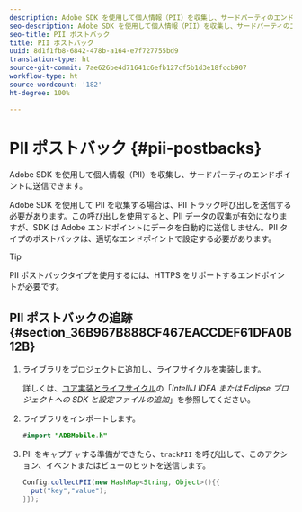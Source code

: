 ```yaml
---
description: Adobe SDK を使用して個人情報（PII）を収集し、サードパーティのエンドポイントに送信できます。
seo-description: Adobe SDK を使用して個人情報（PII）を収集し、サードパーティのエンドポイントに送信できます。
seo-title: PII ポストバック
title: PII ポストバック
uuid: 8d1f1fb8-6842-478b-a164-e7f727755bd9
translation-type: ht
source-git-commit: 7ae626be4d71641c6efb127cf5b1d3e18fccb907
workflow-type: ht
source-wordcount: '182'
ht-degree: 100%

---
```



# PII ポストバック {#pii-postbacks}

Adobe SDK を使用して個人情報（PII）を収集し、サードパーティのエンドポイントに送信できます。

Adobe SDK を使用して PII を収集する場合は、PII トラック呼び出しを送信する必要があります。この呼び出しを使用すると、PII データの収集が有効になりますが、SDK は Adobe エンドポイントにデータを自動的に送信しません。PII タイプのポストバックは、適切なエンドポイントで設定する必要があります。

>[!TIP]
>
>PII ポストバックタイプを使用するには、HTTPS をサポートするエンドポイントが必要です。

## PII ポストバックの追跡 {#section_36B967B888CF467EACCDEF61DFA0B12B}

1. ライブラリをプロジェクトに追加し、ライフサイクルを実装します。

   詳しくは、[コア実装とライフサイクル](/help/android/getting-started/dev-qs.md)の「*IntelliJ IDEA または Eclipse プロジェクトへの SDK と設定ファイルの追加*」を参照してください。

1. ライブラリをインポートします。

   ```java
   #import "ADBMobile.h"
   ```

1. PII をキャプチャする準備ができたら、`trackPII` を呼び出して、このアクション、イベントまたはビューのヒットを送信します。

   ```java
   Config.collectPII(new HashMap<String, Object>(){{
     put("key","value");
   }});
   ```

